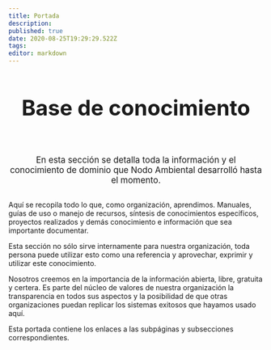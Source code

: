 ```yaml
---
title: Portada
description: 
published: true
date: 2020-08-25T19:29:29.522Z
tags: 
editor: markdown
---
```


<div>
	  <h1
       style="text-align: center; font-size: 3em; padding-bottom:40px;"
       >Base de conocimiento</h1>
</div>
<div>
	  <p
       style="
              text-align: center; 
              font-size: 1.2em;
              margin-top: 20px;
              margin-bottom: 30px;
              "
       >En esta sección se detalla toda la información y el conocimiento de dominio que Nodo Ambiental desarrolló hasta el momento.</p>
</div>

Aquí se recopila todo lo que, como organización, aprendimos. Manuales, guías de uso o manejo de recursos, síntesis de conocimientos específicos, proyectos realizados y demás conocimiento e información que sea importante documentar.

Esta sección no sólo sirve internamente para nuestra organización, toda persona puede utilizar esto como una referencia y aprovechar, exprimir y utilizar este conocimiento.

Nosotros creemos en la importancia de la información abierta, libre, gratuita y certera. Es parte del núcleo de valores de nuestra organización la transparencia en todos sus aspectos y la posibilidad de que otras organizaciones puedan replicar los sistemas exitosos que hayamos usado aquí.

Esta portada contiene los enlaces a las subpáginas y subsecciones correspondientes.